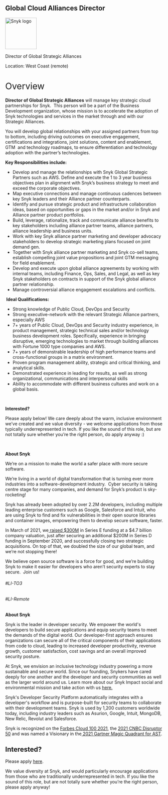 Global Cloud Alliances Director
---

<img src="https://res.cloudinary.com/snyk/image/upload/v1537345894/press-kit/brand/logo-black.png" width="100" alt="Snyk logo" />

<p><span style="font-weight: 400;">Director of Global Strategic Alliances</span></p>
<p><span style="font-weight: 400;">Location: West Coast (remote)</span></p>
<h1><span style="font-weight: 400;">Overview</span></h1>
<p><strong>Director of Global Strategic Alliances</strong><span style="font-weight: 400;"> will manage key strategic cloud partnerships for Snyk.&nbsp; This person will be a part of the Business Development organization, whose mission is to accelerate the adoption of Snyk technologies and services in the market through and with our Strategic Alliances.&nbsp;&nbsp;&nbsp;</span></p>
<p><span style="font-weight: 400;">You will develop global relationships with your assigned partners from top to bottom, including driving outcomes on executive engagement, certifications and integrations, joint solutions, content and enablement, GTM&nbsp; and technology roadmaps, to ensure differentiation and technology adoption with the partner’s technologies.</span></p>
<p><strong>Key Responsibilities include:</strong></p>
<ul>
<li style="font-weight: 400;"><span style="font-weight: 400;">Develop and manage the relationships with Snyk Global Strategic Partners such as AWS. Define and execute the 1 to 3 year business objectives plan in alignment with Snyk’s business strategy to meet and exceed the corporate objectives.</span></li>
<li style="font-weight: 400;"><span style="font-weight: 400;">Map executive connections and manage continuous cadences between key Snyk leaders and their Alliance partner counterparts.</span></li>
<li style="font-weight: 400;"><span style="font-weight: 400;">Identify and pursue strategic product and infrastructure collaboration ideas, based on opportunities or gaps in the market and/or in Snyk and Alliance partner product portfolios.</span></li>
<li style="font-weight: 400;"><span style="font-weight: 400;">Build, leverage, rationalize, track and communicate alliance benefits to key stakeholders including alliance partner teams, alliance partners, alliance leadership and business units.</span></li>
<li style="font-weight: 400;"><span style="font-weight: 400;">Work with key Snyk alliance partner marketing and developer advocacy stakeholders to develop strategic marketing plans focused on joint demand gen.</span></li>
<li style="font-weight: 400;"><span style="font-weight: 400;">Together with Snyk alliance partner marketing and Snyk co-sell teams, establish compelling joint value propositions and joint GTM messaging for field enablement.&nbsp;</span></li>
<li style="font-weight: 400;"><span style="font-weight: 400;">Develop and execute upon global alliance agreements by working with internal teams, including Finance, Ops, Sales, and Legal, as well as key Snyk stakeholders on contracts in support of the Snyk global alliance partner relationship.&nbsp;</span></li>
<li style="font-weight: 400;"><span style="font-weight: 400;">Manage controversial alliance engagement escalations and conflicts.</span></li>
</ul>
<p><strong>&nbsp;Ideal Qualifications:</strong></p>
<ul>
<li style="font-weight: 400;"><span style="font-weight: 400;">Strong knowledge of Public Cloud, DevOps and Security</span></li>
<li style="font-weight: 400;"><span style="font-weight: 400;">Strong executive-network with the relevant Strategic Alliance partners, especially AWS</span></li>
<li style="font-weight: 400;"><span style="font-weight: 400;">7+ years of Public Cloud, DevOps and Security industry experience, in product management, strategic technical sales and/or technology business development roles. Specifically, experience in bringing disruptive, emerging technologies to market through building alliances with Fortune 1000 type companies and AWS.</span></li>
<li style="font-weight: 400;"><span style="font-weight: 400;">7+ years of demonstrable leadership of high performance teams and cross-functional groups in a matrix environment.</span></li>
<li style="font-weight: 400;"><span style="font-weight: 400;">Proven program management ability, strategic and critical thinking, and analytical skills.</span></li>
<li style="font-weight: 400;"><span style="font-weight: 400;">Demonstrated experience in leading for results, as well as strong organizational, communications and interpersonal skills</span></li>
<li style="font-weight: 400;"><span style="font-weight: 400;">Ability to accommodate with different business cultures and work on a global basis.</span></li>
</ul>
<p>&nbsp;</p>
<p><strong>Interested?</strong></p>
<p><span style="font-weight: 400;">Please apply below! We care deeply about the warm, inclusive environment we’ve created and we value diversity - we welcome applications from those typically underrepresented in tech. If you like the sound of this role, but are not totally sure whether you’re the right person, do apply anyway :)</span></p>
<p>&nbsp;</p>
<p><strong>About Snyk</strong></p>
<p><span style="font-weight: 400;">We’re on a mission to make the world a safer place with more secure software.</span></p>
<p><span style="font-weight: 400;">We’re living in a world of digital transformation that is turning ever more industries into a software-development industry.&nbsp; Cyber security is taking centre stage for many companies, and demand for Snyk’s product is sky-rocketing!&nbsp;&nbsp;</span></p>
<p><span style="font-weight: 400;">Snyk has already been adopted by over 2.2M developers, including multiple leading enterprise customers such as Google, Salesforce and Intuit, who are using Snyk to find and fix vulnerabilities in their open source libraries and container images, empowering them to develop secure software, faster.</span></p>
<p><span style="font-weight: 400;">In March of 2021, we</span><a href="https://snyk.io/news/snyk-advances-developer-first-security-with-series-e-investment/"><span style="font-weight: 400;"> </span><span style="font-weight: 400;">raised $300M</span></a><span style="font-weight: 400;"> in Series E funding at a $4.7 billion company valuation, just after securing an additional $200M in Series D funding in September 2020, and successfully closing two strategic acquisitions. On top of that, we doubled the size of our global team, and we’re not stopping there!&nbsp;&nbsp;</span></p>
<p><span style="font-weight: 400;">We believe open source software is a force for good, and we’re building Snyk to make it easier for developers who aren’t security experts to stay secure.&nbsp; Join us!</span></p>
<h6>#LI-TO3</h6>
<h6>#LI-Remote</h6><div class="content-conclusion"><p><strong>About Snyk</strong></p>
<p><span style="font-weight: 400;">Snyk is the leader in developer security. We empower the world's developers to build secure applications and equip security teams to meet the demands of the digital world. Our developer-first approach ensures organizations can secure all of the critical components of their applications from code to cloud, leading to increased developer productivity, revenue growth, customer satisfaction, cost savings and an overall improved security posture.&nbsp;</span></p>
<p><span style="font-weight: 400;">At Snyk, we envision an inclusive technology industry powering a more sustainable and secure world.</span> <span style="font-weight: 400;">Since our founding, Snykers have cared deeply for one another and the developer and security communities as well as the larger world around us. Learn more about our Snyk Impact social and environmental mission and take action with us </span><a href="https://snyk.io/about/snyk-impact/"><span style="font-weight: 400;">here.</span></a></p>
<p><span style="font-weight: 400;">Snyk's Developer Security Platform automatically integrates with a developer's workflow and is purpose-built for security teams to collaborate with their development teams. Snyk is used by 1,200 customers worldwide today, including industry leaders such as Asurion, Google, Intuit, MongoDB, New Relic, Revolut and Salesforce.</span></p>
<p><span style="font-weight: 400;">Snyk is recognized on the </span><a href="https://www.forbes.com/cloud100/#6f24b5ba5f94"><span style="font-weight: 400;">Forbes Cloud 100 2021</span></a><span style="font-weight: 400;">, the </span><a href="https://www.cnbc.com/2021/05/25/these-are-the-2021-cnbc-disruptor-50-companies.html"><span style="font-weight: 400;">2021 CNBC Disruptor 50</span></a><span style="font-weight: 400;"> and was named a Visionary in the</span><a href="https://snyk.io/blog/snyk-visionary-2021-gartner-magic-quadrant-for-ast/"><span style="font-weight: 400;"> 2021 Gartner Magic Quadrant for AST</span></a><span style="font-weight: 400;">.</span></p></div>

Interested?
---

Please apply [here](https://boards.greenhouse.io/snyk/jobs/6146606002#app).

We value diversity at Snyk, and would particularly encourage applications from those who are traditionally underrepresented in tech.
If you like the sound of this role, but are not totally sure whether you’re the right person, please apply anyway!
